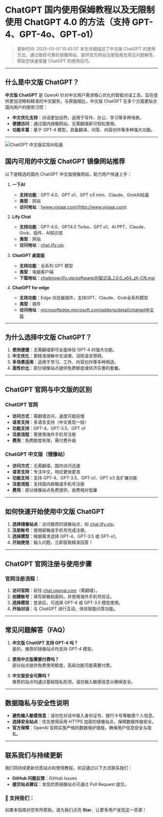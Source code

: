# ChatGPT 国内使用保姆教程以及无限制使用 ChatGPT 4.0 的方法（支持 GPT-4、GPT-4o、GPT-o1）

>更新时间: 2025-03-01 10:45:57
本文详细描述了中文版 ChatGPT 的使用方法，通过推荐可靠的镜像网站、提供官方网站注册指南及常见问题解答，帮助您快速掌握 ChatGPT 的使用技巧。

---

## 什么是中文版 ChatGPT？

**中文版 ChatGPT** 是 OpenAI 针对中文用户需求精心优化的智能对话工具，旨在提供更加流畅和精准的中文服务。与原版相比，中文版 ChatGPT 在多个方面更贴合国内用户的使用习惯：

- **中文优化支持**：对话更加自然，适用于写作、办公、学习等多种场景。
- **便捷访问**：通过国内镜像网站，无需翻墙即可轻松使用。
- **功能丰富**：基于 GPT-4 模型，具备翻译、问答、内容创作等多种强大功能。

---
![ChatGPT 中文版实现AI绘画](https://github.com/user-attachments/assets/24003989-a07e-48f7-a772-026cc0a7283d)


## 国内可用的中文版 ChatGPT 镜像网站推荐

以下是精选的国内 ChatGPT 中文版镜像网站，助力用户快速上手：

1. **一下AI**  
   - **支持功能**：GPT-4.0、GPT o1、GPT o3 mini、Claude、GrokAI绘画  
   - **类型**：网站  
   - **访问地址**：[www.yixiaai.com](http://www.yixiaai.com)

2. **Lify Chat**  
   - **支持功能**：GPT-4.0、GPT4.0 Turbo、GPT o1、AI PPT、Claude、Grok、插件、AI知识库
   - **类型**：网站  
   - **访问地址**：[chat.lify.vip](http://chat.lify.vip)

3. **ChatGPT 桌面版**  
   - **支持功能**：全系列 GPT 模型  
   - **类型**：电脑客户端  
   - **下载地址**：[chatknow.lify.vip/software/AI智识岛_1.0.0_x64_zh-CN.msi](http://chatknow.lify.vip/software/AI%E6%99%BA%E6%85%A7%E5%B2%9B_1.0.0_x64_zh-CN.msi)

4. **ChatGPT for edge**  
   - **支持功能**：Edge 浏览器插件，支持GPT、Claude、Grok全系列模型  
   - **类型**：插件  
   - **访问地址**：[microsoftedge.microsoft.com/addons/detail/chatgpt中文版](https://microsoftedge.microsoft.com/addons/detail/chatgpt%E4%B8%AD%E6%96%87%E7%89%88%EF%BC%88%E4%B8%AD%E6%96%87%E7%95%8C%E9%9D%A2%E3%80%81%E5%AF%B9%E8%AF%9D%E3%80%81%E5%86%99%E4%BD%9C%E3%80%81%E7%BB%98%E7%94%BB/lmlenkgcieicbnpobkhmpcgmamahahil)

---

## 为什么选择中文版 ChatGPT？

1. **使用便捷**：无需翻墙即可全面体验 GPT-4 的强大功能。
2. **中文优化**：更精准理解中文语境，消除语言障碍。
3. **多场景适用**：适用于学习、工作、内容创作等多种用途。
4. **高性价比**：部分镜像站点提供免费额度或经济实惠的套餐。

---

## ChatGPT 官网与中文版的区别

### ChatGPT 官网
- **访问方式**：需翻墙访问，速度可能较慢
- **语言支持**：多语言支持（中文表现一般）
- **功能支持**：GPT-4、GPT-3.5、GPT o1
- **注册流程**：需使用海外手机号注册
- **费用**：免费额度有限，需付费升级

### ChatGPT 中文版（镜像站）
- **访问方式**：无需翻墙，国内访问迅速
- **语言支持**：专注中文，响应更快更准
- **功能支持**：支持 GPT-4、GPT-3.5、GPT-o1、GPT o3 及扩展功能
- **注册流程**：支持国内邮箱或手机号注册
- **费用**：部分镜像站点免费提供，收费相对低廉

---

## 如何快速开始使用中文版 ChatGPT

1. **选择镜像站点**：访问推荐的镜像站点，如 [chat.lify.vip](http://chat.lify.vip)。
2. **注册账号**：使用邮箱或手机号完成注册。
3. **选择模型**：根据需求选择 GPT-4、GPT-3.5 或 GPT-o1。
4. **开始使用**：输入问题，立即获取精准回答！

---

## ChatGPT 官网注册与使用步骤

### 官网注册流程：

1. **访问官网**：前往 [chat.openai.com](https://chat.openai.com)（需翻墙）。
2. **创建账号**：填写邮箱和密码，并使用海外手机号验证。
3. **选择模型**：登录后，可选择 GPT-4 或 GPT-3.5 模型使用。
4. **开始对话**：与 ChatGPT 进行互动，体验智能问答功能。

---

## 常见问题解答（FAQ）

1. **中文版 ChatGPT 支持 GPT-4 吗？**  
   是的，推荐的镜像站点均支持 GPT-4 模型。

2. **使用中文版需要付费吗？**  
   部分站点提供免费使用额度，高级功能可能需要付费。

3. **中文版安全可靠吗？**  
   推荐的站点均通过基础隐私检测，请勿输入敏感信息以确保安全。

---

## 数据隐私与安全性说明

- **避免输入敏感信息**：请勿在对话中输入身份证号、银行卡号等敏感个人信息。
- **选择安全站点**：优先使用采用 HTTPS 加密的镜像站点，保障数据传输安全。
- **官方保障**：OpenAI 官网实施严格的数据保护措施，确保用户信息安全与隐私。

---

## 联系我们与持续更新

我们将持续更新优质站点和使用教程，欢迎通过以下方式联系我们：  
- **GitHub 问题反馈**：GitHub Issues  
- **提交站点建议**：发现优质镜像站点可通过 Pull Request 提交。  

### 🌟 支持我们：  
如果本指南对您有所帮助，请为我们点亮 **Star**，让更多用户发现这一资源！
